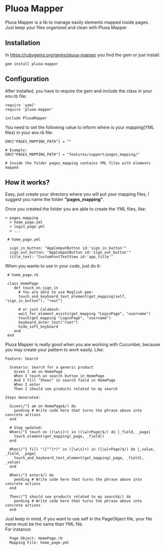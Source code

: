 # Pluoa Mapper

Pluoa Mapper is a lib to manage easily elements mapped inside pages.  
Just keep your files organized and clean with Pluoa Mapper

## Installation
In https://rubygems.org/gems/pluoa-mapper you find the gem or just install:

```
gem install pluoa-mapper
```


## Configuration
After installed, you have to require the gem and include the class in your env.rb file:

```
require 'yaml'
require 'pluoa-mapper'

include PluoaMapper
```


You need to set the following value to inform where is your mapping(YML files) in your env.rb file:

```
ENV["PAGES_MAPPING_PATH"] = ""

# Example:
ENV["PAGES_MAPPING_PATH"] = "features/support/pages_mapping/"

# Inside the folder pages_mapping contains YML files with elements mapped
```

## How it works?
Easy, just create your directory where you will put your mapping files, I suggest you name the folder **"pages_mapping"**.

Once you created the folder you are able to create the YML files, like:

```
> pages_mapping   
  > home_page.yml   
  > login_page.yml   
  > ...   
```

```
 # home_page.yml
 
  sign_in_button: "AppCompatButton id:'sign_in_button'"
  sign_out_button: "AppCompatButton id:'sign_out_button'"
  title_text: "CustomFontTextView id:'app_title'"
```

When you wanto to use in your code, just do it:
```
 # home_page.rb
 
 class HomePage
    def touch_on_sign_in
      # You are able to use Meglish gem:
      touch_and_keyboard_text_element(get_mapping(self, "sign_in_button"), "root")

      # or just Calabash:
      wait_for_element_exists(get_mapping "LoginPage", "username")
      touch(get_mapping "LoginPage", "username")
      keyboard_enter_text("root")
      hide_soft_keyboard
    end
 end
```

Pluoa Mapper is really good when you are working with Cucumber, because you may create your pattern to work easily. Like:

```
Feature: Search
  
  Scenario: Search for a generic product
    Given I am on HomePage
    When I touch on search button in HomePage
    And I fill "Shoes" in search field in HomePage
    When I enter
    Then I should see products related to my search
```

```
Steps Generated:

  Given(/^I am on HomePage$/) do
    pending # Write code here that turns the phrase above into concrete actions
  end

  # Step updated:
  When(/^I touch on ([\w\s]+) in ([\w]+Page)$/) do |_field, _page|
    touch_element(get_mapping(_page, _field))
  end

  When(/^I fill "([^"]*)" in ([\w\s]+) in ([\w]+Page)$/) do |_value, _field, _page|
    touch_and_keyboard_text_element(get_mapping(_page, _field), _value)
  end

  When(/^I enter$/) do
    pending # Write code here that turns the phrase above into concrete actions
  end

  Then(/^I should see products related to my search$/) do
    pending # Write code here that turns the phrase above into concrete actions
  end
``` 

Just keep in mind, if you want to use self in the PageObject file, your file name must be the same than YML file.  
For instance:  

``` 
  Page Object: HomePage.rb
  Mapping File: home_page.yml
``` 
